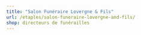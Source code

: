 ```yaml
---
title: "Salon Funéraire Lovergne & Fils"
url: /etaples/salon-funeraire-lovergne-and-fils/
shop: directeurs de funérailles
---
```

